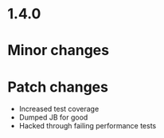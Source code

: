 # 1.4.0

# Minor changes

# Patch changes
* Increased test coverage
* Dumped JB for good
* Hacked through failing performance tests
